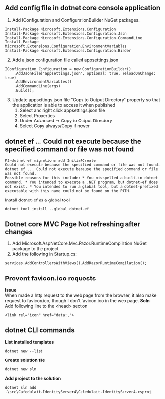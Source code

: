 ## Add config file in dotnet core console application

1. Add IConfiguration and ConfigurationBuilder NuGet packages.
```
Install-Package Microsoft.Extensions.Configuration
Install-Package Microsoft.Extensions.Configuration.Json
Install-Package Microsoft.Extensions.Configuration.CommandLine
Install-Package Microsoft.Extensions.Configuration.EnvironmentVariables 
Install-Package Microsoft.Extensions.Configuration.Binder
```

2. Add a json configuration file called appsettings.json
```
IConfiguration Configuration = new ConfigurationBuilder()
    .AddJsonFile("appsettings.json", optional: true, reloadOnChange: true)
    .AddEnvironmentVariables()
    .AddCommandLine(args)
    .Build();
```

3. Update appsettings.json file "Copy to Output Directory" property so that the application is able to access it when published
    1. Select and right click appsettings.json file
    2. Select Properties
    3. Under Advanced -> Copy to Output Directory 
    4. Select Copy always/Copy if newer

## dotnet ef ... Could not execute because the specified command or file was not found

```
PS>dotnet ef migrations add InitialCreate 
Could not execute because the specified command or file was not found. dotnet ef ... Could not execute because the specified command or file was not found. 
Possible reasons for this include: * You misspelled a built-in dotnet command. * You intended to execute a .NET program, but dotnet-ef does not exist. * You intended to run a global tool, but a dotnet-prefixed executable with this name could not be found on the PATH.
```

Install dotnet-ef as a global tool 
```
dotnet tool install --global dotnet-ef
```

## Dotnet core MVC Page Not refreshing after changes

1. Add Microsoft.AspNetCore.Mvc.Razor.RuntimeCompilation NuGet package to the project
2. Add the following in Startup.cs:
```
services.AddControllersWithViews().AddRazorRuntimeCompilation();
```

## Prevent favicon.ico requests
__Issue__ \
When made a http request to the web page from the browser, it also make request to favicon.ico, though I don't favicon.ico in the web page.
__Soln__ \
Add following line to the &lt;head&gt; section
```
<link rel="icon" href="data:,">
```

## dotnet CLI commands
__List installed templates__
```
dotnet new --list
```
__Create solution file__
```
dotnet new sln
```
__Add project to the solution__
```
dotnet sln add .\src\Cafedulait.IdentityServer4\Cafedulait.IdentityServer4.csproj
```

